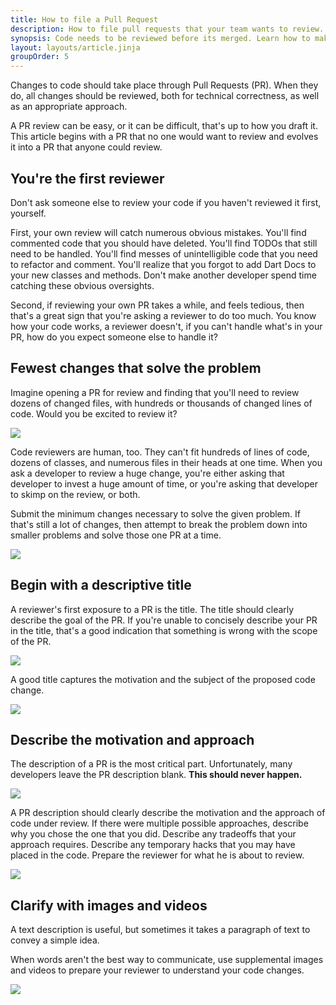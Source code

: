 ```yaml
---
title: How to file a Pull Request
description: How to file pull requests that your team wants to review.
synopsis: Code needs to be reviewed before its merged. Learn how to make that process easier on your team.
layout: layouts/article.jinja
groupOrder: 5
---
```

Changes to code should take place through Pull Requests (PR). When they do, all changes should be reviewed,
both for technical correctness, as well as an appropriate approach.

A PR review can be easy, or it can be difficult, that's up to how you draft it. This article
begins with a PR that no one would want to review and evolves it into a PR that anyone could review.

## You're the first reviewer
Don't ask someone else to review your code if you haven't reviewed it first, yourself.

First, your own review will catch numerous obvious mistakes. You'll find commented code that you
should have deleted. You'll find TODOs that still need to be handled. You'll find messes of
unintelligible code that you need to refactor and comment. You'll realize that you forgot to add
Dart Docs to your new classes and methods. Don't make another developer spend time catching these
obvious oversights.

Second, if reviewing your own PR takes a while, and feels tedious, then that's a great sign that
you're asking a reviewer to do too much. You know how your code works, a reviewer doesn't, if you
can't handle what's in your PR, how do you expect someone else to handle it?

## Fewest changes that solve the problem
Imagine opening a PR for review and finding that you'll need to review dozens of changed files, with
hundreds or thousands of changed lines of code. Would you be excited to review it?

![](/images/articles/operations/how-to-file-a-pull-request/large-pr.png)

Code reviewers are human, too. They can't fit hundreds of lines of code, dozens of classes, and
numerous files in their heads at one time. When you ask a developer to review a huge change, you're
either asking that developer to invest a huge amount of time, or you're asking that developer to
skimp on the review, or both.

Submit the minimum changes necessary to solve the given problem. If that's still a lot of changes,
then attempt to break the problem down into smaller problems and solve those one PR at a time.

![](/images/articles/operations/how-to-file-a-pull-request/small-pr.png)

## Begin with a descriptive title
A reviewer's first exposure to a PR is the title. The title should clearly describe the goal of
the PR. If you're unable to concisely describe your PR in the title, that's a good indication
that something is wrong with the scope of the PR.

![](/images/articles/operations/how-to-file-a-pull-request/bad-title.png)

A good title captures the motivation and the subject of the proposed code change.

![](/images/articles/operations/how-to-file-a-pull-request/good-title.png)

## Describe the motivation and approach
The description of a PR is the most critical part. Unfortunately, many developers leave the PR 
description blank. **This should never happen.**

![](/images/articles/operations/how-to-file-a-pull-request/empty-description.png)

A PR description should clearly describe the motivation and the approach of code under review. If
there were multiple possible approaches, describe why you chose the one that you did. Describe any
tradeoffs that your approach requires. Describe any temporary hacks that you may have placed in the
code. Prepare the reviewer for what he is about to review.

![](/images/articles/operations/how-to-file-a-pull-request/good-description.png)

## Clarify with images and videos
A text description is useful, but sometimes it takes a paragraph of text to convey a simple idea.

When words aren't the best way to communicate, use supplemental images and videos to prepare your
reviewer to understand your code changes.

![](/images/articles/operations/how-to-file-a-pull-request/description-with-video.png)